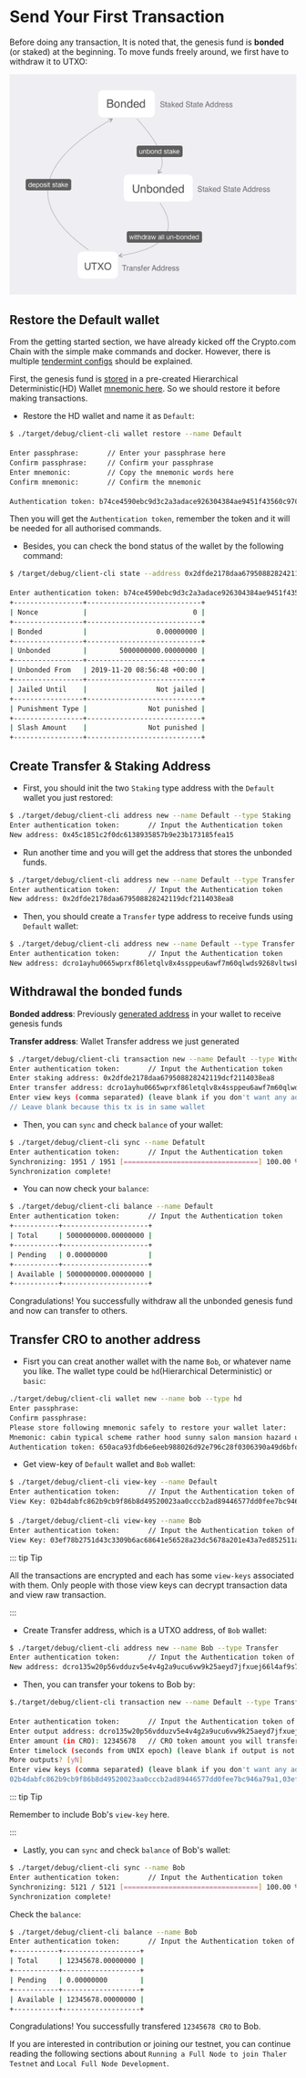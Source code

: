 # Send Your First Transaction

 Before doing any transaction, It is noted that, the genesis fund is **bonded** (or staked) at the beginning. To move funds freely around, we first have to withdraw it to UTXO:

 ![](./assets/states.png)

## Restore the Default wallet
From the getting started section, we have already kicked off the Crypto.com Chain with the 
simple make commands and docker. However, there is multiple [tendermint configs](https://github.com/crypto-com/chain/tree/master/docker/config/devnet/tendermint) should be explained.

First, the genesis fund is [stored](https://github.com/crypto-com/chain/blob/master/docker/config/devnet/tendermint/genesis.json#L19) in a pre-created Hierarchical Deterministic(HD) Wallet [mnemonic here](https://github.com/crypto-com/chain/blob/master/docker/config/devnet/tendermint/mnemonics.txt). So we should restore it before making transactions.

- Restore the HD wallet and name it as `Default`: 
```bash
$ ./target/debug/client-cli wallet restore --name Default

Enter passphrase:       // Enter your passphrase here
Confirm passphrase:     // Confirm your passphrase
Enter mnemonic:         // Copy the mnemonic words here
Confirm mnemonic:       // Confirm the mnemonic

Authentication token: b74ce4590ebc9d3c2a3adace926304384ae9451f43560c9702402be53811da8b
```
Then you will get the `Authentication token`, remember the token and it will be needed for all authorised commands.

- Besides, you can check the bond status of the wallet by the following command:
```bash
$ /target/debug/client-cli state --address 0x2dfde2178daa679508828242119dcf2114038ea8 --name Default

Enter authentication token: b74ce4590ebc9d3c2a3adace926304384ae9451f43560c9702402be53811da8b
+-----------------+----------------------------+
| Nonce           |                          0 |
+-----------------+----------------------------+
| Bonded          |                 0.00000000 |
+-----------------+----------------------------+
| Unbonded        |        5000000000.00000000 |
+-----------------+----------------------------+
| Unbonded From   | 2019-11-20 08:56:48 +00:00 |
+-----------------+----------------------------+
| Jailed Until    |                 Not jailed |
+-----------------+----------------------------+
| Punishment Type |               Not punished |
+-----------------+----------------------------+
| Slash Amount    |               Not punished |
+-----------------+----------------------------+
```

## Create Transfer & Staking Address
- First, you should init the two `Staking` type address with the `Default` wallet you just restored:

```bash
$ ./target/debug/client-cli address new --name Default --type Staking
Enter authentication token:       // Input the Authentication token
New address: 0x45c1851c2f0dc6138935857b9e23b173185fea15
```

- Run another time and you will get the address that stores the unbonded funds.
```bash
$ ./target/debug/client-cli address new --name Default --type Transfer
Enter authentication token:       // Input the Authentication token
New address: 0x2dfde2178daa679508828242119dcf2114038ea8
```

- Then, you should create a `Transfer` type address to receive funds using `Default` wallet:

```bash
$ ./target/debug/client-cli address new --name Default --type Transfer
Enter authentication token:       // Input the Authentication token
New address: dcro1ayhu0665wprxf86letqlv8x4ssppeu6awf7m60qlwds9268vltwsk6ehwa
```

## Withdrawal the bonded funds

**Bonded address**: Previously [generated address](https://github.com/crypto-com/chain/blob/master/docker/config/devnet/tendermint/genesis.json#L19) in your wallet to receive genesis funds

**Transfer address**: Wallet Transfer address we just generated

```bash
$ ./target/debug/client-cli transaction new --name Default --type Withdraw
Enter authentication token:       // Input the Authentication token
Enter staking address: 0x2dfde2178daa679508828242119dcf2114038ea8
Enter transfer address: dcro1ayhu0665wprxf86letqlv8x4ssppeu6awf7m60qlwds9268vltwsk6ehwa
Enter view keys (comma separated) (leave blank if you don't want any additional view keys in transaction):
// Leave blank because this tx is in same wallet
```

- Then, you can `sync` and check `balance` of your wallet: 

```bash
$ ./target/debug/client-cli sync --name Defatult
Enter authentication token:       // Input the Authentication token
Synchronizing: 1951 / 1951 [=================================] 100.00 % 930.09/s
Synchronization complete!
```

- You can now check your `balance`:

```bash
$ ./target/debug/client-cli balance --name Default
Enter authentication token:       // Input the Authentication token
+-----------+---------------------+
| Total     | 5000000000.00000000 |
+-----------+---------------------+
| Pending   | 0.00000000          |
+-----------+---------------------+
| Available | 5000000000.00000000 |
+-----------+---------------------+
```
Congradulations! You successfully withdraw all the unbonded genesis fund and now can transfer to others.

## Transfer CRO to another address

- Fisrt you can creat another wallet with the name `Bob`, or whatever name you like. The wallet type could be `hd`(Hierarchical Deterministic) or `basic`:

```bash
./target/debug/client-cli wallet new --name bob --type hd
Enter passphrase:
Confirm passphrase:
Please store following mnemonic safely to restore your wallet later:
Mnemonic: cabin typical scheme rather hood sunny salon mansion hazard update video drill century athlete argue human discover dish arrow soccer science ocean puppy wagon
Authentication token: 650aca93fdb6e6eeb988026d92e796c28f0306390a49d6bfd75160ea07e6bcb6
```

- Get view-key of `Default` wallet and `Bob` wallet:
```bash
$ ./target/debug/client-cli view-key --name Default
Enter authentication token:       // Input the Authentication token of Default
View Key: 02b4dabfc862b9cb9f86b8d49520023aa0cccb2ad89446577dd0fee7bc946a79a1

$ ./target/debug/client-cli view-key --name Bob
Enter authentication token:       // Input the Authentication token of Bob
View Key: 03ef78b2751d43c3309b6ac68641e56528a23dc5678a201e43a7ed852511a1c276
```
::: tip Tip

All the transactions are encrypted and each has some `view-keys` associated with them.
Only people with those view keys can decrypt transaction data and view raw transaction.

:::

- Create Transfer address, which is a UTXO address, of `Bob` wallet:
```bash
$ ./target/debug/client-cli address new --name Bob --type Transfer
Enter authentication token:       // Input the Authentication token of Bob
New address: dcro135w20p56vdduzv5e4v4g2a9ucu6vw9k25aeyd7jfxuej66l4af9s7ycz35
```

- Then, you can transfer your tokens to Bob by:

```bash
$./target/debug/client-cli transaction new --name Default --type Transfer

Enter authentication token:       // Input the Authentication token of Default
Enter output address: dcro135w20p56vdduzv5e4v4g2a9ucu6vw9k25aeyd7jfxuej66l4af9s7ycz35
Enter amount (in CRO): 12345678   // CRO token amount you will transfer to Bob
Enter timelock (seconds from UNIX epoch) (leave blank if output is not time locked):    // Leave blank
More outputs? [yN]
Enter view keys (comma separated) (leave blank if you don't want any additional view keys in transaction):
02b4dabfc862b9cb9f86b8d49520023aa0cccb2ad89446577dd0fee7bc946a79a1,03ef78b2751d43c3309b6ac68641e56528a23dc5678a201e43a7ed852511a1c276
```
::: tip Tip

Remember to include Bob's `view-key` here.

:::

- Lastly, you can `sync` and check `balance` of Bob's wallet:
```bash
$ ./target/debug/client-cli sync --name Bob
Enter authentication token:       // Input the Authentication token
Synchronizing: 5121 / 5121 [=================================] 100.00 % 1606.16/s
Synchronization complete!
```
Check the `balance`:
```bash
$ ./target/debug/client-cli balance --name Bob
Enter authentication token:       // Input the Authentication token of Bob
+-----------+-------------------+
| Total     | 12345678.00000000 |
+-----------+-------------------+
| Pending   | 0.00000000        |
+-----------+-------------------+
| Available | 12345678.00000000 |
+-----------+-------------------+
```
Congradulations! You successfully transfered `12345678 CRO` to Bob.

If you are interested in contribution or joining our testnet, you can continue reading the following sections about `Running a Full Node to join Thaler Testnet` and `Local Full Node Development`.